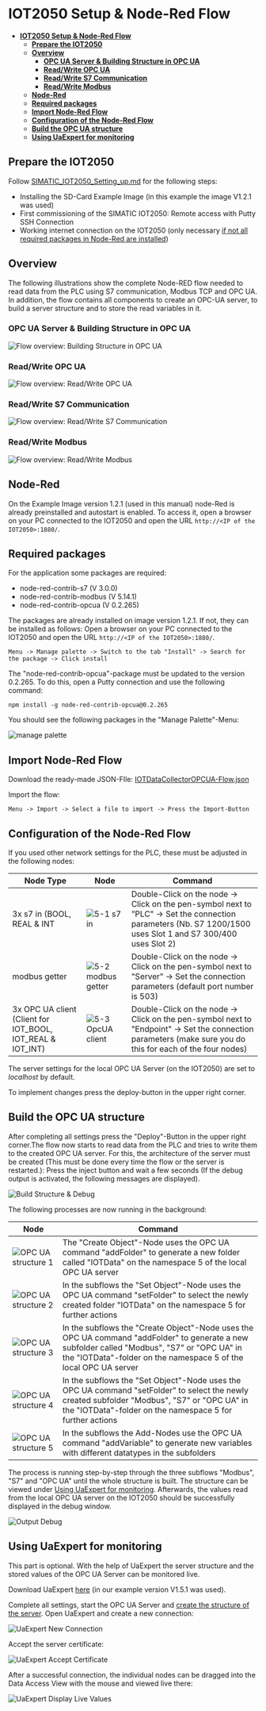 # **IOT2050 Setup & Node-Red Flow**

- [**IOT2050 Setup & Node-Red Flow**](#iot2050-setup--node-red-flow)
  - [**Prepare the IOT2050**](#prepare-the-iot2050)
  - [**Overview**](#overview)
    - [**OPC UA Server & Building Structure in OPC UA**](#opc-ua-server--building-structure-in-opc-ua)
    - [**Read/Write OPC UA**](#readwrite-opc-ua)
    - [**Read/Write S7 Communication**](#readwrite-s7-communication)
    - [**Read/Write Modbus**](#readwrite-modbus)
  - [**Node-Red**](#node-red)
  - [**Required packages**](#required-packages)
  - [**Import Node-Red Flow**](#import-node-red-flow)
  - [**Configuration of the Node-Red Flow**](#configuration-of-the-node-red-flow)
  - [**Build the OPC UA structure**](#build-the-opc-ua-structure)
  - [**Using UaExpert for monitoring**](#using-uaexpert-for-monitoring)

## **Prepare the IOT2050**

Follow [SIMATIC_IOT2050_Setting_up.md](https://github.com/SIMATICmeetsLinux/IOT2050-SmartFarming-Application/blob/main/docs/SIMATIC_IOT2050_setting_up.md) for the following steps:

- Installing the SD-Card Example Image (in this example the image V1.2.1 was used)
- First commissioning of the SIMATIC IOT2050: Remote access with Putty SSH Connection
- Working internet connection on the IOT2050 (only necessary [if not all required packages in Node-Red are installed](#required-packages))

## **Overview**

The following illustrations show the complete Node-RED flow needed to read data from the PLC using S7 communication, Modbus TCP and OPC UA. In addition, the flow contains all components to create an OPC-UA server, to build a server structure and to store the read variables in it.

### **OPC UA Server & Building Structure in OPC UA**

![Flow overview: Building Structure in OPC UA](graphics/9-4-flow-overview-1.png)

### **Read/Write OPC UA**

![Flow overview: Read/Write OPC UA](graphics/9-5-flow-overview-2.png)

### **Read/Write S7 Communication**

![Flow overview: Read/Write S7 Communication](graphics/9-6-flow-overview-3.png)

### **Read/Write Modbus**

![Flow overview: Read/Write Modbus](graphics/9-7-flow-overview-4.png)

## **Node-Red**

On the Example Image version 1.2.1 (used in this manual) node-Red is already preinstalled and autostart is enabled. To access it, open a browser on your PC connected to the IOT2050 and open the URL `http://<IP of the IOT2050>:1880/`.

## **Required packages**

For the application some packages are required:

- node-red-contrib-s7 (V 3.0.0)
- node-red-contrib-modbus (V 5.14.1)
- node-red-contrib-opcua (V 0.2.265)

The packages are already installed on image version 1.2.1. If not, they can be installed as follows: Open a browser on your PC connected to the IOT2050 and open the URL `http://<IP of the IOT2050>:1880/`.

    Menu -> Manage palette -> Switch to the tab "Install" -> Search for the package -> Click install

The "node-red-contrib-opcua"-package must be updated to the version 0.2.265. To do this, open a Putty connection and use the following command:

    npm install -g node-red-contrib-opcua@0.2.265

You should see the following packages in the "Manage Palette"-Menu:

![manage palette](graphics/9-10-manage-palette.png)

## **Import Node-Red Flow**

Download the ready-made JSON-FIle: [IOTDataCollectorOPCUA-Flow.json](../src/IOTDataCollectorOPCUA-Flow.json)

Import the flow:

    Menu -> Import -> Select a file to import -> Press the Import-Button

## **Configuration of the Node-Red Flow**

If you used other network settings for the PLC, these must be adjusted in the following nodes:

|Node Type|Node|Command|
|-|-|-|
|3x s7 in (BOOL, REAL & INT|![5-1 s7 in](graphics/5-1-s7in.png)| Double-Click on the node -> Click on the pen-symbol next to "PLC" -> Set the connection parameters (Nb. S7 1200/1500 uses Slot 1 and S7 300/400 uses Slot 2)|
|modbus getter|![5-2 modbus getter](graphics/5-2-ModbusGetter.png)| Double-Click on the node -> Click on the pen-symbol next to "Server" -> Set the connection parameters (default port number is 503)|
|3x OPC UA client (Client for IOT_BOOL, IOT_REAL & IOT_INT)|![5-3 OpcUA client](graphics/5-3-OPCUaClient.png)|Double-Click on the node -> Click on the pen-symbol next to "Endpoint" -> Set the connection parameters (make sure you do this for each of the four nodes)|

The server settings for the local OPC UA Server (on the IOT2050) are set to *localhost* by default.

To implement changes press the deploy-button in the upper right corner.

## **Build the OPC UA structure**

After completing all settings press the "Deploy"-Button in the upper right corner.The flow now starts to read data from the PLC and tries to write them to the created OPC UA server. For this, the architecture of the server must be created (This must be done every time the flow or the server is restarted.): Press the inject button and wait a few seconds (If the debug output is activated, the following messages are displayed).

![Build Structure & Debug](graphics/9-1-build-structure.png)

The following processes are now running in the background:

|Node|Command|
|-|-|
|![OPC UA structure 1](graphics/5-4-OPCUA-structure-1.png)| The "Create Object"-Node uses the OPC UA command "addFolder" to generate a new folder called "IOTData" on the namespace 5 of the local OPC UA server|
|![OPC UA structure 2](graphics/5-5-OPCUA-structure-2.png)| In the subflows the "Set Object"-Node uses the OPC UA command "setFolder" to select the newly created folder "IOTData" on the namespace 5 for further actions|
|![OPC UA structure 3](graphics/5-6-OPCUA-structure-3.png)| In the subflows the "Create Object"-Node uses the OPC UA command "addFolder" to generate a new subfolder called "Modbus", "S7" or "OPC UA" in the "IOTData"-folder on the namespace 5 of the local OPC UA server|
|![OPC UA structure 4](graphics/5-7-OPCUA-structure-4.png)| In the subflows the "Set Object"-Node uses the OPC UA command "setFolder" to select the newly created subfolder "Modbus", "S7" or "OPC UA" in the "IOTData"-folder on the namespace 5 for further actions|
|![OPC UA structure 5](graphics/5-8-OPCUA-structure-5.png)| In the subflows the Add-Nodes use the OPC UA command "addVariable" to generate new variables with different datatypes in the subfolders|

The process is running step-by-step through the three subflows "Modbus", "S7" and "OPC UA" until the whole structure is built. The structure can be viewed under [Using UaExpert for monitoring](#using-uaexpert-for-monitoring). Afterwards, the values read from the local OPC UA server on the IOT2050 should be successfully displayed in the debug window.

![Output Debug](graphics/9-3-read-values-opcua-debug.png)

## **Using UaExpert for monitoring**

This part is optional. With the help of UaExpert the server structure and the stored values of the OPC UA Server can be monitored live.

Download UaExpert [here](https://www.unified-automation.com/products/development-tools/uaexpert.html) (in our example version V1.5.1 was used).

Complete all settings, start the OPC UA Server and [create the structure of the server](#build-the-opc-ua-structure). Open UaExpert and create a new connection:

![UaExpert New Connection](graphics/9-8-uaexpert-new-connection.png)

Accept the server certificate:

![UaExpert Accept Certificate](graphics/9-11-accept-server-certificate.png)

After a successful connection, the individual nodes can be dragged into the Data Access View with the mouse and viewed live there:

![UaExpert Display Live Values](graphics/9-9-uaexpert-display-live-values.png)
